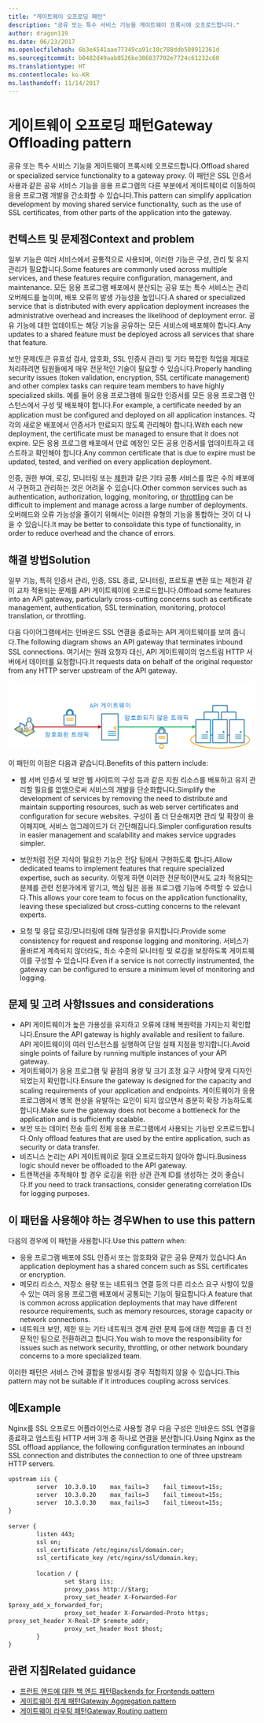 ```yaml
---
title: "게이트웨이 오프로딩 패턴"
description: "공유 또는 특수 서비스 기능을 게이트웨이 프록시에 오프로드합니다."
author: dragon119
ms.date: 06/23/2017
ms.openlocfilehash: 6b3e4541aae77349ca91c18c788ddb508912361d
ms.sourcegitcommit: b0482d49aab0526be386837702e7724c61232c60
ms.translationtype: HT
ms.contentlocale: ko-KR
ms.lasthandoff: 11/14/2017
---
```

# <a name="gateway-offloading-pattern"></a><span data-ttu-id="85b61-103">게이트웨이 오프로딩 패턴</span><span class="sxs-lookup"><span data-stu-id="85b61-103">Gateway Offloading pattern</span></span>

<span data-ttu-id="85b61-104">공유 또는 특수 서비스 기능을 게이트웨이 프록시에 오프로드합니다.</span><span class="sxs-lookup"><span data-stu-id="85b61-104">Offload shared or specialized service functionality to a gateway proxy.</span></span> <span data-ttu-id="85b61-105">이 패턴은 SSL 인증서 사용과 같은 공유 서비스 기능을 응용 프로그램의 다른 부분에서 게이트웨이로 이동하여 응용 프로그램 개발을 간소화할 수 있습니다.</span><span class="sxs-lookup"><span data-stu-id="85b61-105">This pattern can simplify application development by moving shared service functionality, such as the use of SSL certificates, from other parts of the application into the gateway.</span></span>

## <a name="context-and-problem"></a><span data-ttu-id="85b61-106">컨텍스트 및 문제점</span><span class="sxs-lookup"><span data-stu-id="85b61-106">Context and problem</span></span>

<span data-ttu-id="85b61-107">일부 기능은 여러 서비스에서 공통적으로 사용되며, 이러한 기능은 구성, 관리 및 유지 관리가 필요합니다.</span><span class="sxs-lookup"><span data-stu-id="85b61-107">Some features are commonly used across multiple services, and these features require configuration, management, and maintenance.</span></span> <span data-ttu-id="85b61-108">모든 응용 프로그램 배포에서 분산되는 공유 또는 특수 서비스는 관리 오버헤드를 높이며, 배포 오류의 발생 가능성을 높입니다.</span><span class="sxs-lookup"><span data-stu-id="85b61-108">A shared or specialized service that is distributed with every application deployment increases the administrative overhead and increases the likelihood of deployment error.</span></span> <span data-ttu-id="85b61-109">공유 기능에 대한 업데이트는 해당 기능을 공유하는 모든 서비스에 배포해야 합니다.</span><span class="sxs-lookup"><span data-stu-id="85b61-109">Any updates to a shared feature must be deployed across all services that share that feature.</span></span>

<span data-ttu-id="85b61-110">보안 문제(토큰 유효성 검사, 암호화, SSL 인증서 관리) 및 기타 복잡한 작업을 제대로 처리하려면 팀원들에게 매우 전문적인 기술이 필요할 수 있습니다.</span><span class="sxs-lookup"><span data-stu-id="85b61-110">Properly handling security issues (token validation, encryption, SSL certificate management) and other complex tasks can require team members to have highly specialized skills.</span></span> <span data-ttu-id="85b61-111">예를 들어 응용 프로그램에 필요한 인증서를 모든 응용 프로그램 인스턴스에서 구성 및 배포해야 합니다.</span><span class="sxs-lookup"><span data-stu-id="85b61-111">For example, a certificate needed by an application must be configured and deployed on all application instances.</span></span> <span data-ttu-id="85b61-112">각각의 새로운 배포에서 인증서가 만료되지 않도록 관리해야 합니다.</span><span class="sxs-lookup"><span data-stu-id="85b61-112">With each new deployment, the certificate must be managed to ensure that it does not expire.</span></span> <span data-ttu-id="85b61-113">모든 응용 프로그램 배포에서 만료 예정인 모든 공용 인증서를 업데이트하고 테스트하고 확인해야 합니다.</span><span class="sxs-lookup"><span data-stu-id="85b61-113">Any common certificate that is due to expire must be updated, tested, and verified on every application deployment.</span></span>

<span data-ttu-id="85b61-114">인증, 권한 부여, 로깅, 모니터링 또는 [제한](./throttling.md)과 같은 기타 공통 서비스를 많은 수의 배포에서 구현하고 관리하는 것은 어려울 수 있습니다.</span><span class="sxs-lookup"><span data-stu-id="85b61-114">Other common services such as authentication, authorization, logging, monitoring, or [throttling](./throttling.md) can be difficult to implement and manage across a large number of deployments.</span></span> <span data-ttu-id="85b61-115">오버헤드와 오류 가능성을 줄이기 위해서는 이러한 유형의 기능을 통합하는 것이 더 나을 수 있습니다.</span><span class="sxs-lookup"><span data-stu-id="85b61-115">It may be better to consolidate this type of functionality, in order to reduce overhead and the chance of errors.</span></span>

## <a name="solution"></a><span data-ttu-id="85b61-116">해결 방법</span><span class="sxs-lookup"><span data-stu-id="85b61-116">Solution</span></span>

<span data-ttu-id="85b61-117">일부 기능, 특히 인증서 관리, 인증, SSL 종료, 모니터링, 프로토콜 변환 또는 제한과 같이 교차 적용되는 문제를 API 게이트웨이에 오프로드합니다.</span><span class="sxs-lookup"><span data-stu-id="85b61-117">Offload some features into an API gateway, particularly cross-cutting concerns such as certificate management, authentication, SSL termination, monitoring, protocol translation, or throttling.</span></span> 

<span data-ttu-id="85b61-118">다음 다이어그램에서는 인바운드 SSL 연결을 종료하는 API 게이트웨이를 보여 줍니다.</span><span class="sxs-lookup"><span data-stu-id="85b61-118">The following diagram shows an API gateway that terminates inbound SSL connections.</span></span> <span data-ttu-id="85b61-119">여기서는 원래 요청자 대신, API 게이트웨이의 업스트림 HTTP 서버에서 데이터를 요청합니다.</span><span class="sxs-lookup"><span data-stu-id="85b61-119">It requests data on behalf of the original requestor from any HTTP server upstream of the API gateway.</span></span>

 ![](./_images/gateway-offload.png)
 
<span data-ttu-id="85b61-120">이 패턴의 이점은 다음과 같습니다.</span><span class="sxs-lookup"><span data-stu-id="85b61-120">Benefits of this pattern include:</span></span>

- <span data-ttu-id="85b61-121">웹 서버 인증서 및 보안 웹 사이트의 구성 등과 같은 지원 리소스를 배포하고 유지 관리할 필요를 없앰으로써 서비스의 개발을 단순화합니다.</span><span class="sxs-lookup"><span data-stu-id="85b61-121">Simplify the development of services by removing the need to distribute and maintain supporting resources, such as web server certificates and configuration for secure websites.</span></span> <span data-ttu-id="85b61-122">구성이 좀 더 단순해지면 관리 및 확장이 용이해지며, 서비스 업그레이드가 더 간단해집니다.</span><span class="sxs-lookup"><span data-stu-id="85b61-122">Simpler configuration results in easier management and scalability and makes service upgrades simpler.</span></span>

- <span data-ttu-id="85b61-123">보안처럼 전문 지식이 필요한 기능은 전담 팀에서 구현하도록 합니다.</span><span class="sxs-lookup"><span data-stu-id="85b61-123">Allow dedicated teams to implement features that require specialized expertise, such as security.</span></span> <span data-ttu-id="85b61-124">이렇게 하면 이러한 전문적이면서도 교차 적용되는 문제를 관련 전문가에게 맡기고, 핵심 팀은 응용 프로그램 기능에 주력할 수 있습니다.</span><span class="sxs-lookup"><span data-stu-id="85b61-124">This allows your core team to focus on the application functionality, leaving these specialized but cross-cutting concerns to the relevant experts.</span></span>

- <span data-ttu-id="85b61-125">요청 및 응답 로깅/모니터링에 대해 일관성을 유지합니다.</span><span class="sxs-lookup"><span data-stu-id="85b61-125">Provide some consistency for request and response logging and monitoring.</span></span> <span data-ttu-id="85b61-126">서비스가 올바르게 계측되지 않더라도, 최소 수준의 모니터링 및 로깅을 보장하도록 게이트웨이를 구성할 수 있습니다.</span><span class="sxs-lookup"><span data-stu-id="85b61-126">Even if a service is not correctly instrumented, the gateway can be configured to ensure a minimum level of monitoring and logging.</span></span>

## <a name="issues-and-considerations"></a><span data-ttu-id="85b61-127">문제 및 고려 사항</span><span class="sxs-lookup"><span data-stu-id="85b61-127">Issues and considerations</span></span>

- <span data-ttu-id="85b61-128">API 게이트웨이가 높은 가용성을 유지하고 오류에 대해 복원력을 가지는지 확인합니다.</span><span class="sxs-lookup"><span data-stu-id="85b61-128">Ensure the API gateway is highly available and resilient to failure.</span></span> <span data-ttu-id="85b61-129">API 게이트웨이의 여러 인스턴스를 실행하여 단일 실패 지점을 방지합니다.</span><span class="sxs-lookup"><span data-stu-id="85b61-129">Avoid single points of failure by running multiple instances of your API gateway.</span></span> 
- <span data-ttu-id="85b61-130">게이트웨이가 응용 프로그램 및 끝점의 용량 및 크기 조정 요구 사항에 맞게 디자인되었는지 확인합니다.</span><span class="sxs-lookup"><span data-stu-id="85b61-130">Ensure the gateway is designed for the capacity and scaling requirements of your application and endpoints.</span></span> <span data-ttu-id="85b61-131">게이트웨이가 응용 프로그램에서 병목 현상을 유발하는 요인이 되지 않으면서 충분히 확장 가능하도록 합니다.</span><span class="sxs-lookup"><span data-stu-id="85b61-131">Make sure the gateway does not become a bottleneck for the application and is sufficiently scalable.</span></span>
- <span data-ttu-id="85b61-132">보안 또는 데이터 전송 등의 전체 응용 프로그램에서 사용되는 기능만 오프로드합니다.</span><span class="sxs-lookup"><span data-stu-id="85b61-132">Only offload features that are used by the entire application, such as security or data transfer.</span></span>
- <span data-ttu-id="85b61-133">비즈니스 논리는 API 게이트웨이로 절대 오프로드하지 않아야 합니다.</span><span class="sxs-lookup"><span data-stu-id="85b61-133">Business logic should never be offloaded to the API gateway.</span></span> 
- <span data-ttu-id="85b61-134">트랜잭션을 추적해야 할 경우 로깅을 위한 상관 관계 ID를 생성하는 것이 좋습니다.</span><span class="sxs-lookup"><span data-stu-id="85b61-134">If you need to track transactions, consider generating correlation IDs for logging purposes.</span></span>

## <a name="when-to-use-this-pattern"></a><span data-ttu-id="85b61-135">이 패턴을 사용해야 하는 경우</span><span class="sxs-lookup"><span data-stu-id="85b61-135">When to use this pattern</span></span>

<span data-ttu-id="85b61-136">다음의 경우에 이 패턴을 사용합니다.</span><span class="sxs-lookup"><span data-stu-id="85b61-136">Use this pattern when:</span></span>

- <span data-ttu-id="85b61-137">응용 프로그램 배포에 SSL 인증서 또는 암호화와 같은 공유 문제가 있습니다.</span><span class="sxs-lookup"><span data-stu-id="85b61-137">An application deployment has a shared concern such as SSL certificates or encryption.</span></span>
- <span data-ttu-id="85b61-138">메모리 리소스, 저장소 용량 또는 네트워크 연결 등의 다른 리소스 요구 사항이 있을 수 있는 여러 응용 프로그램 배포에서 공통되는 기능이 필요합니다.</span><span class="sxs-lookup"><span data-stu-id="85b61-138">A feature that is common across application deployments that may have different resource requirements, such as memory resources, storage capacity or network connections.</span></span>
- <span data-ttu-id="85b61-139">네트워크 보안, 제한 또는 기타 네트워크 경계 관련 문제 등에 대한 책임을 좀 더 전문적인 팀으로 전환하려고 합니다.</span><span class="sxs-lookup"><span data-stu-id="85b61-139">You wish to move the responsibility for issues such as network security, throttling, or other network boundary concerns to a more specialized team.</span></span>

<span data-ttu-id="85b61-140">이러한 패턴은 서비스 간에 결합을 발생시킬 경우 적합하지 않을 수 있습니다.</span><span class="sxs-lookup"><span data-stu-id="85b61-140">This pattern may not be suitable if it introduces coupling across services.</span></span>

## <a name="example"></a><span data-ttu-id="85b61-141">예</span><span class="sxs-lookup"><span data-stu-id="85b61-141">Example</span></span>

<span data-ttu-id="85b61-142">Nginx를 SSL 오프로드 어플라이언스로 사용할 경우 다음 구성은 인바운드 SSL 연결을 종료하고 업스트림 HTTP 서버 3개 중 하나로 연결을 분산합니다.</span><span class="sxs-lookup"><span data-stu-id="85b61-142">Using Nginx as the SSL offload appliance, the following configuration terminates an inbound SSL connection and distributes the connection to one of three upstream HTTP servers.</span></span>

```
upstream iis {
        server  10.3.0.10    max_fails=3    fail_timeout=15s;
        server  10.3.0.20    max_fails=3    fail_timeout=15s;
        server  10.3.0.30    max_fails=3    fail_timeout=15s;
}

server {
        listen 443;
        ssl on;
        ssl_certificate /etc/nginx/ssl/domain.cer;
        ssl_certificate_key /etc/nginx/ssl/domain.key;

        location / {
                set $targ iis;
                proxy_pass http://$targ;
                proxy_set_header X-Forwarded-For $proxy_add_x_forwarded_for;
                proxy_set_header X-Forwarded-Proto https;
proxy_set_header X-Real-IP $remote_addr;
                proxy_set_header Host $host;
        }
}
```

## <a name="related-guidance"></a><span data-ttu-id="85b61-143">관련 지침</span><span class="sxs-lookup"><span data-stu-id="85b61-143">Related guidance</span></span>

- [<span data-ttu-id="85b61-144">프런트 엔드에 대한 백 엔드 패턴</span><span class="sxs-lookup"><span data-stu-id="85b61-144">Backends for Frontends pattern</span></span>](./backends-for-frontends.md)
- [<span data-ttu-id="85b61-145">게이트웨이 집계 패턴</span><span class="sxs-lookup"><span data-stu-id="85b61-145">Gateway Aggregation pattern</span></span>](./gateway-aggregation.md)
- [<span data-ttu-id="85b61-146">게이트웨이 라우팅 패턴</span><span class="sxs-lookup"><span data-stu-id="85b61-146">Gateway Routing pattern</span></span>](./gateway-routing.md)

